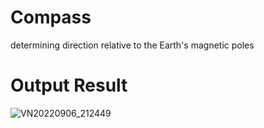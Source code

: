 # Compass

determining direction relative to the Earth's magnetic poles
# Output Result
![VN20220906_212449](https://user-images.githubusercontent.com/112925756/188683161-384f38dc-4291-4a83-aa59-16c674c035fb.gif)
